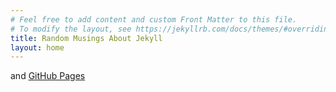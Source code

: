 ```yaml
---
# Feel free to add content and custom Front Matter to this file.
# To modify the layout, see https://jekyllrb.com/docs/themes/#overriding-theme-defaults
title: Random Musings About Jekyll
layout: home
---
```


and [GitHub Pages](https://docs.github.com/en/pages)

